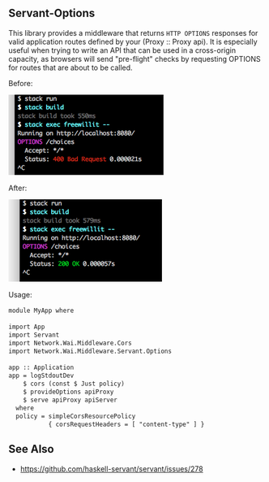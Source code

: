 ## Servant-Options

This library provides a middleware that returns `HTTP OPTIONS` responses for
valid application routes defined by your (Proxy :: Proxy api).
It is especially useful when trying to write an API that can be used
in a cross-origin capacity, as browsers will send "pre-flight" checks
by requesting OPTIONS for routes that are about to be called.

Before:

![](//github.com/sordina/servant-options/blob/master/images/before.png?raw=true)

After:

![](//github.com/sordina/servant-options/blob/master/images/after.png?raw=true)

Usage:

    module MyApp where

    import App
    import Servant
    import Network.Wai.Middleware.Cors
    import Network.Wai.Middleware.Servant.Options

    app :: Application
    app = logStdoutDev
        $ cors (const $ Just policy)
        $ provideOptions apiProxy
        $ serve apiProxy apiServer
      where
      policy = simpleCorsResourcePolicy
               { corsRequestHeaders = [ "content-type" ] }

## See Also

* <https://github.com/haskell-servant/servant/issues/278>
